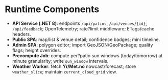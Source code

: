 # Runtime Components
- **API Service (.NET 8)**: endpoints `/api/patios`, `/api/venues/{id}`, `/api/feedback`; OpenTelemetry; rate?limit middleware; ETags/cache headers.  
- **Public SPA**: map/list & venue detail; confidence badges; mini timeline.  
- **Admin SPA**: polygon editor; import GeoJSON/GeoPackage; quality flags; height overrides.  
- **Precompute Job**: compute per?patio sun windows (today/tomorrow) at minute granularity; write `sun_window` intervals.  
- **Weather Worker**: fetch **Yr/Met.no** nowcast/forecast; store `weather_slice`; maintain `current_cloud_grid` view.